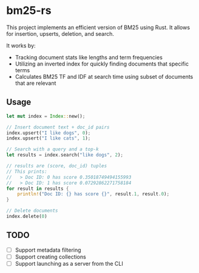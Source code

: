 # bm25-rs

This project implements an efficient version of BM25 using Rust. It allows for insertion, upserts, deletion, and search.

It works by:

- Tracking document stats like lengths and term frequencies
- Utilizing an inverted index for quickly finding documents that specific terms
- Calculates BM25 TF and IDF at search time using subset of documents that are relevant

## Usage

```rust
let mut index = Index::new();

// Insert document text + doc_id pairs
index.upsert("I like dogs", 0);
index.upsert("I like cats", 1);

// Search with a query and a top-k
let results = index.search("like dogs", 2);

// results are (score, doc_id) tuples
// This prints:
//   > Doc ID: 0 has score 0.35018749494155993
//   > Doc ID: 1 has score 0.07292862271758184
for result in results {
    println!("Doc ID: {} has score {}", result.1, result.0);
}

// Delete documents
index.delete(0)
```

## TODO

- [ ] Support metadata filtering
- [ ] Support creating collections
- [ ] Support launching as a server from the CLI
